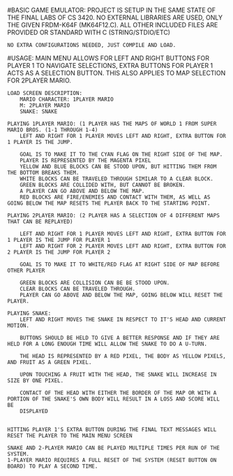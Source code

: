 #BASIC GAME EMULATOR:
	PROJECT IS SETUP IN THE SAME STATE OF THE FINAL LABS OF CS 3420. 
	NO EXTERNAL LIBRARIES ARE USED, ONLY THE GIVEN FRDM-K64F (MK64F12.C). ALL OTHER INCLUDED FILES ARE PROVIDED OR STANDARD WITH C (STRING/STDIO/ETC)
	
	NO EXTRA CONFIGURATIONS NEEDED, JUST COMPILE AND LOAD.
	
#USAGE:
	MAIN MENU ALLOWS FOR LEFT AND RIGHT BUTTONS FOR PLAYER 1 TO NAVIGATE SELECTIONS, EXTRA BUTTONS FOR PLAYER 1 ACTS AS A SELECTION BUTTON.
	THIS ALSO APPLIES TO MAP SELECTION FOR 2PLAYER MARIO.
	
	LOAD SCREEN DESCRIPTION:
		MARIO CHARACTER: 1PLAYER MARIO
		M: 2PLAYER MARIO
		SNAKE: SNAKE
		
	PLAYING 1PLAYER MARIO: (1 PLAYER HAS THE MAPS OF WORLD 1 FROM SUPER MARIO BROS. (1-1 THROUGH 1-4)
		LEFT AND RIGHT FOR 1 PLAYER MOVES LEFT AND RIGHT, EXTRA BUTTON FOR 1 PLAYER IS THE JUMP.
		
		GOAL IS TO MAKE IT TO THE CYAN FLAG ON THE RIGHT SIDE OF THE MAP.
		PLAYER IS REPRESENTED BY THE MAGENTA PIXEL
		YELLOW AND BLUE BLOCKS CAN BE STOOD UPON, BUT HITTING THEM FROM THE BOTTOM BREAKS THEM.
		WHITE BLOCKS CAN BE TRAVELED THROUGH SIMILAR TO A CLEAR BLOCK.
		GREEN BLOCKS ARE COLLIDED WITH, BUT CANNOT BE BROKEN.
		A PLAYER CAN GO ABOVE AND BELOW THE MAP.
		RED BLOCKS ARE FIRE/ENEMIES AND CONTACT WITH THEM, AS WELL AS GOING BELOW THE MAP RESETS THE PLAYER BACK TO THE STARTING POINT.
		
	PLAYING 2PLAYER MARIO: (2 PLAYER HAS A SELECTION OF 4 DIFFERENT MAPS THAT CAN BE REPLAYED)
	
		LEFT AND RIGHT FOR 1 PLAYER MOVES LEFT AND RIGHT, EXTRA BUTTON FOR 1 PLAYER IS THE JUMP FOR PLAYER 1
		LEFT AND RIGHT FOR 2 PLAYER MOVES LEFT AND RIGHT, EXTRA BUTTON FOR 2 PLAYER IS THE JUMP FOR PLAYER 2
		
		GOAL IS TO MAKE IT TO WHITE/RED FLAG AT RIGHT SIDE OF MAP BEFORE OTHER PLAYER
		
		GREEN BLOCKS ARE COLLISION CAN BE BE STOOD UPON.
		CLEAR BLOCKS CAN BE TRAVELED THROUGH.
		PLAYER CAN GO ABOVE AND BELOW THE MAP, GOING BELOW WILL RESET THE PLAYER.
		
	PLAYING SNAKE:
		LEFT AND RIGHT MOVES THE SNAKE IN RESPECT TO IT'S HEAD AND CURRENT MOTION.
		
		BUTTONS SHOULD BE HELD TO GIVE A BETTER RESPONSE AND IF THEY ARE HELD FOR A LONG ENOUGH TIME WILL ALLOW THE SNAKE TO DO A U-TURN.
		
		THE HEAD IS REPRESENTED BY A RED PIXEL, THE BODY AS YELLOW PIXELS, AND FRUIT AS A GREEN PIXEL.
		
		UPON TOUCHING A FRUIT WITH THE HEAD, THE SNAKE WILL INCREASE IN SIZE BY ONE PIXEL.
		
		CONTACT OF THE HEAD WITH EITHER THE BORDER OF THE MAP OR WITH A PORTION OF THE SNAKE'S OWN BODY WILL RESULT IN A LOSS AND SCORE WILL BE
		DISPLAYED
		
		
	HITTING PLAYER 1'S EXTRA BUTTON DURING THE FINAL TEXT MESSAGES WILL RESET THE PLAYER TO THE MAIN MENU SCREEN	
		
	SNAKE AND 2-PLAYER MARIO CAN BE PLAYED MULTIPLE TIMES PER RUN OF THE SYSTEM.
	1-PLAYER MARIO REQUIRES A FULL RESET OF THE SYSTEM (RESET BUTTON ON BOARD) TO PLAY A SECOND TIME.